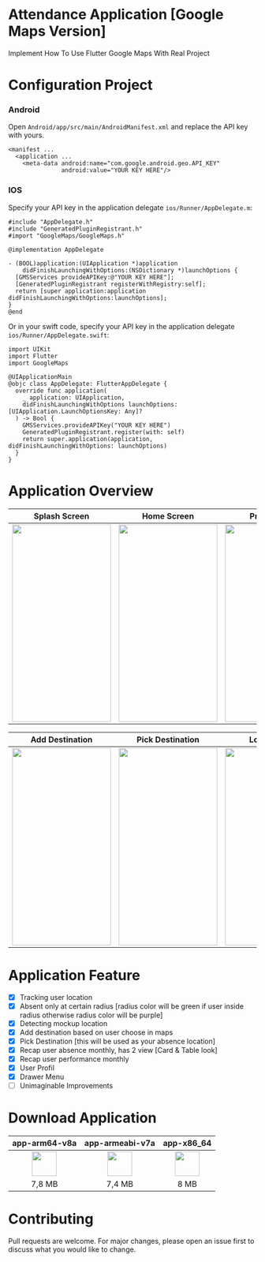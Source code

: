 # Attendance Application [Google Maps Version]

Implement How To Use Flutter Google Maps With Real Project

# Configuration Project 

### Android 
Open `Android/app/src/main/AndroidManifest.xml` and replace the API key with yours.

```
<manifest ...
  <application ...
    <meta-data android:name="com.google.android.geo.API_KEY"
               android:value="YOUR KEY HERE"/>
```
### IOS
Specify your API key in the application delegate `ios/Runner/AppDelegate.m`:

```
#include "AppDelegate.h"
#include "GeneratedPluginRegistrant.h"
#import "GoogleMaps/GoogleMaps.h"

@implementation AppDelegate

- (BOOL)application:(UIApplication *)application
    didFinishLaunchingWithOptions:(NSDictionary *)launchOptions {
  [GMSServices provideAPIKey:@"YOUR KEY HERE"];
  [GeneratedPluginRegistrant registerWithRegistry:self];
  return [super application:application didFinishLaunchingWithOptions:launchOptions];
}
@end
```
Or in your swift code, specify your API key in the application delegate `ios/Runner/AppDelegate.swift`:

```
import UIKit
import Flutter
import GoogleMaps

@UIApplicationMain
@objc class AppDelegate: FlutterAppDelegate {
  override func application(
    _ application: UIApplication,
    didFinishLaunchingWithOptions launchOptions: [UIApplication.LaunchOptionsKey: Any]?
  ) -> Bool {
    GMSServices.provideAPIKey("YOUR KEY HERE")
    GeneratedPluginRegistrant.register(with: self)
    return super.application(application, didFinishLaunchingWithOptions: launchOptions)
  }
}
```
# Application Overview

|Splash Screen|Home Screen|Profil Screen|Maps Screen|
|:-----------:|:--------:|:------------:|:---------:|
|<img src="http://www.zimprov.id/readme/absensi_online/.gif" height="400" width="200">|<img src="http://www.zimprov.id/readme/absensi_online/.gif" height="400" width="200">|<img src="http://www.zimprov.id/readme/absensi_online/.gif" height="400" width="200">|<img src="http://www.zimprov.id/readme/absensi_online/maps_screen.gif" height="400" width="200">|

|Add Destination|Pick Destination|Login Screen|
|:-------------:|:--------------:|:----------:|
|<img src="http://www.zimprov.id/readme/absensi_online/.gif" height="400" width="200">|<img src="http://www.zimprov.id/readme/absensi_online/.gif" height="400" width="200">|<img src="http://www.zimprov.id/readme/absensi_online/login_screen.gif" height="400" width="200">|


# Application Feature

- [x] Tracking user location
- [x] Absent only at certain radius [radius color will be green if user inside radius otherwise radius color will be purple]
- [x] Detecting mockup location
- [x] Add destination based on user choose in maps
- [x] Pick Destination [this will be used as your absence location]
- [x] Recap user absence monthly, has 2 view [Card & Table look]
- [x] Recap user performance monthly
- [x] User Profil
- [x] Drawer Menu
- [ ] Unimaginable Improvements 

# Download Application

|app-arm64-v8a|app-armeabi-v7a|app-x86_64|
|:-----------:|:-------------:|:--------:|
|[<img src="https://upload.wikimedia.org/wikipedia/commons/a/a0/APK_format_icon.png" width="50px">](http://www.zimprov.id/apk/absensi_online/app-arm64-v8a-release.apk)|[<img src="https://upload.wikimedia.org/wikipedia/commons/a/a0/APK_format_icon.png" width="50px">](http://www.zimprov.id/apk/absensi_online/app-armeabi-v7a-release.apk)|[<img src="https://upload.wikimedia.org/wikipedia/commons/a/a0/APK_format_icon.png" width="50px">](http://www.zimprov.id/apk/absensi_online/app-x86_64-release.apk)|
|7,8 MB|7,4 MB|8 MB|


# Contributing
Pull requests are welcome. For major changes, please open an issue first to discuss what you would like to change.
